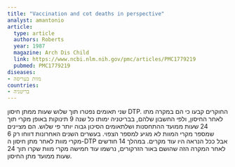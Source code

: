 ```yaml
---
title: "Vaccination and cot deaths in perspective"
analyst: amantonio
article:
  type: article
  authors: Roberts
  year: 1987
  magazine: Arch Dis Child
  link: https://www.ncbi.nlm.nih.gov/pmc/articles/PMC1779219
  pubmed: PMC1779219
diseases:
- מוות בעריסה
countries:
- בריטניה
---
```


שני תאומים נפטרו תוך שלוש שעות ממתן חיסון DTP. החוקרים קבעו כי הם במקרה מתו לאחר החיסון, ולפי החשבון שלהם, בבריטניה ימותו כל שנה 9 תינוקות באופן מקרי תוך 24 שעות ממועד ההתחסנות ושלתאומים הסיכון גבוה יותר פי שלוש. הם מציינים שמספר מקרי המוות לא מגיע למספר הצפוי. בעשרים השנים האחרונות דווחו רק 6 מקרי מוות לאחר מתן חיסון ה-DTP אבל ככל הנראה היו עוד מקרים. במהלך 14 חודשים לאחר המקרה הזה שהושם באור הזרקורים, נרשמו עוד חמישה מקרי מוות שקרו תוך 24 שעות ממועד מתן החיסון.
